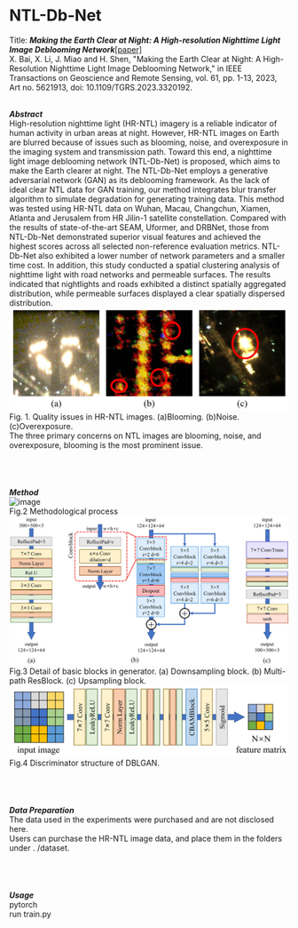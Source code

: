 # NTL-Db-Net

Title: ***Making the Earth Clear at Night: A High-resolution Nighttime Light Image Deblooming Network***[[paper]](https://ieeexplore.ieee.org/document/10266374)<br>
X. Bai, X. Li, J. Miao and H. Shen, "Making the Earth Clear at Night: A High-Resolution Nighttime Light Image Deblooming Network," in IEEE Transactions on Geoscience and Remote Sensing, vol. 61, pp. 1-13, 2023, Art no. 5621913, doi: 10.1109/TGRS.2023.3320192.
<br>
<br>

***Abstract***<br>
High-resolution nighttime light (HR-NTL) imagery is a reliable indicator of human activity in urban areas at night. However, HR-NTL images on Earth are blurred because of issues such as blooming, noise, and overexposure in the imaging system and transmission path. Toward this end, a nighttime light image deblooming network (NTL-Db-Net) is proposed, which aims to make the Earth clearer at night. The NTL-Db-Net employs a generative adversarial network (GAN) as its deblooming framework. As the lack of ideal clear NTL data for GAN training, our method integrates blur transfer algorithm to simulate degradation for generating training data. This method was tested using HR-NTL data on Wuhan, Macau, Changchun, Xiamen, Atlanta and Jerusalem from HR Jilin-1 satellite constellation. Compared with the results of state-of-the-art SEAM, Uformer, and DRBNet, those from NTL-Db-Net demonstrated superior visual features and achieved the highest scores across all selected non-reference evaluation metrics. NTL-Db-Net also exhibited a lower number of network parameters and a smaller time cost. In addition, this study conducted a spatial clustering analysis of nighttime light with road networks and permeable surfaces. The results indicated that nightlights and roads exhibited a distinct spatially aggregated distribution, while permeable surfaces displayed a clear spatially dispersed distribution.
<br>
![image](https://github.com/lixinghua5540/NTL-Db-Net/blob/master/images/%E5%9B%BE1NLT%E5%BD%B1%E5%83%8F%E9%97%AE%E9%A2%98%E5%B1%95%E7%A4%BA.jpg)
<br>Fig. 1. Quality issues in HR-NTL images. (a)Blooming. (b)Noise. (c)Overexposure.
<br>
The three primary concerns on NTL images are blooming, noise, and overexposure, blooming is the most prominent issue.
<br>
<br>
<br>
<br>
<br>
***Method***<br>
![image](https://github.com/lixinghua5540/NTL-Db-Net/blob/master/images/%E5%9B%BE2%E6%B5%81%E7%A8%8B%E5%9B%BE%E6%80%BB%E8%A7%88.jpg)
<br>Fig.2 Methodological process
<br>
![image](https://github.com/lixinghua5540/NTL-Db-Net/blob/master/images/%E5%9B%BE5%E6%A8%A1%E5%9D%97%E5%B1%95%E7%A4%BA.jpg)
<br>Fig.3 Detail of basic blocks in generator. (a) Downsampling block. (b) Multi-path ResBlock. (c) Upsampling block.
<br>
![image](https://github.com/lixinghua5540/NTL-Db-Net/blob/master/images/%E5%9B%BE6%E5%88%A4%E5%88%AB%E5%99%A8%E7%BB%93%E6%9E%84.jpg)
<br>Fig.4  Discriminator structure of DBLGAN.
<br>
<br>
<br>
<br>
<br>
***Data Preparation***<br>
The data used in the experiments were purchased and are not disclosed here.<br>
Users can purchase the HR-NTL image data, and place them in the folders under . /dataset.
<br>
<br>
<br>
<br>
<br>
***Usage***
<br>
pytorch<br>
run train.py
